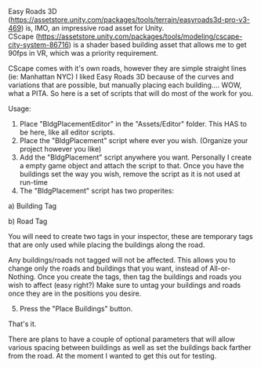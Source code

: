 Easy Roads 3D (https://assetstore.unity.com/packages/tools/terrain/easyroads3d-pro-v3-469) is, IMO, an impressive road asset for Unity.   
CScape (https://assetstore.unity.com/packages/tools/modeling/cscape-city-system-86716) is a shader based building asset that allows me to get 90fps in VR, which was a priority requirement.   

CScape comes with it's own roads, however they are simple straight lines (ie: Manhattan NYC)   I liked Easy Roads 3D because of the curves and variations that are possible, but manually placing each building....  WOW, what a PITA.  So here is a set of scripts that will do most of the work for you.

Usage:
1) Place "BldgPlacementEditor" in the "Assets/Editor" folder.  This HAS to be here, like all editor scripts.
2) Place the "BldgPlacement" script where ever you wish.  (Organize your project however you like)
3) Add the "BldgPlacement" script anywhere you want. Personally I create a empty game object and attach the script to that.  Once you have the buildings set the way you wish, remove the script as it is not used at run-time
4) The "BldgPlacement" script has two properites:
  
  a) Building Tag
  
  b) Road Tag
  
  You will need to create two tags in your inspector, these are temporary tags that are only used while placing the buildings along the road.
  
  Any buildings/roads not tagged will not be affected.   This allows you to change only the roads and buildings that you want, instead of All-or-Nothing.
  Once you create the tags, then tag the buildings and roads you wish to affect (easy right?) 
  Make sure to untag your buildings and roads once they are in the positions you desire.
  
5) Press the "Place Buildings" button.   

That's it.

There are plans to have a couple of optional parameters that will allow various spacing between buildings as well as set the buildings back farther from the road.  At the moment I wanted to get this out for testing.
